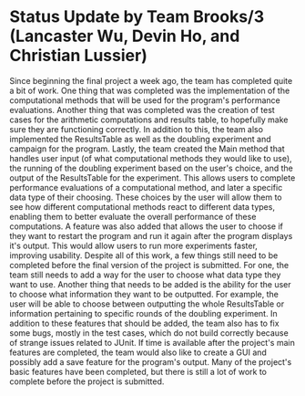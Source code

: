 # Status Update by Team Brooks/3 (Lancaster Wu, Devin Ho, and Christian Lussier)

Since beginning the final project a week ago, the team has completed quite a
bit of work. One thing that was completed was the implementation of the
computational methods that will be used for the program's performance evaluations.
Another thing that was completed was the creation of test cases for the arithmetic
computations and results table, to hopefully make sure they are functioning
correctly. In addition to this, the team also implemented the ResultsTable as well
as the doubling experiment and campaign for the program. Lastly, the team created
the Main method that handles user input (of what computational methods they would
like to use), the running of the doubling experiment based on the user's choice,
and the output of the ResultsTable for the experiment. This allows users to
complete performance evaluations of a computational method, and later a specific
data type of their choosing. These choices by the user will allow them to
see how different computational methods react to different data types, enabling
them to better evaluate the overall performance of these computations.
A feature was also added that allows the user to choose if they want to restart
the program and run it again after the program displays it's output. This would
allow users to run more experiments faster, improving usability. Despite all
of this work, a few things still need to be completed before the final version of
the project is submitted. For one, the team still needs to add a way for the user
to choose what data type they want to use. Another thing that needs to be added
is the ability for the user to choose what information they want to be outputted.
For example, the user will be able to choose between outputting the whole
ResultsTable or information pertaining to specific rounds of the doubling
experiment. In addition to these features that should be added, the team also has
to fix some bugs, mostly in the test cases, which do not build correctly because of
strange issues related to JUnit. If time is available after the project's main
features are completed, the team would also like to create a GUI and possibly add a
save feature for the program's output. Many of the project's basic features have
been completed, but there is still a lot of work to complete before the project
is submitted.
